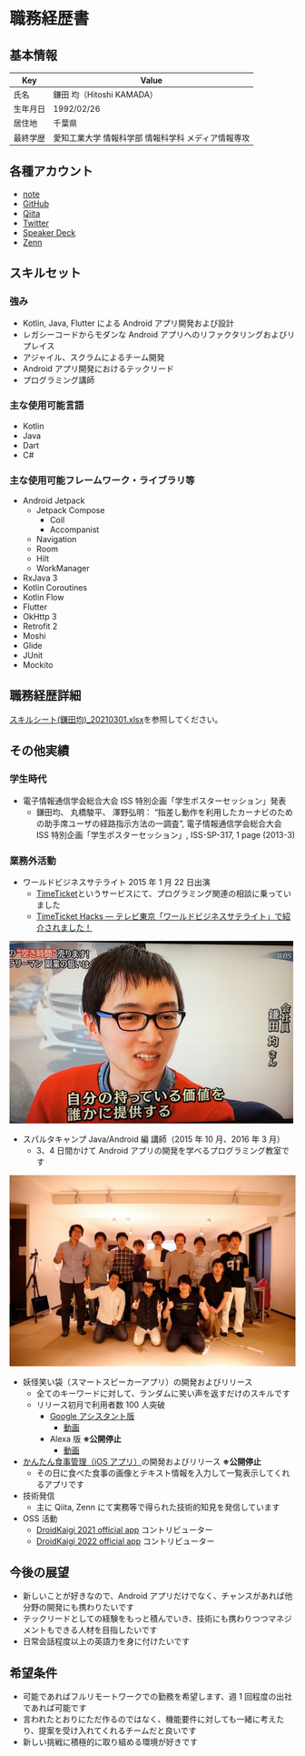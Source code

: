 # 職務経歴書

## 基本情報

|Key|Value|
|---|---|
|氏名|鎌田 均（Hitoshi KAMADA）|
|生年月日|1992/02/26|
|居住地|千葉県|
|最終学歴|愛知工業大学 情報科学部 情報科学科 メディア情報専攻|

## 各種アカウント

- [note](https://note.com/kmd_htsh/)
- [GitHub](https://github.com/hiesiea)
- [Qiita](https://qiita.com/hiesiea)
- [Twitter](https://twitter.com/kmd_htsh0226)
- [Speaker Deck](https://speakerdeck.com/kmd_htsh0226)
- [Zenn](https://zenn.dev/kmd_htsh0226)

## スキルセット

### 強み

- Kotlin, Java, Flutter による Android アプリ開発および設計
- レガシーコードからモダンな Android アプリへのリファクタリングおよびリプレイス
- アジャイル、スクラムによるチーム開発
- Android アプリ開発におけるテックリード
- プログラミング講師

### 主な使用可能言語

- Kotlin
- Java
- Dart
- C#

### 主な使用可能フレームワーク・ライブラリ等

- Android Jetpack
  - Jetpack Compose
    - Coil
    - Accompanist
  - Navigation
  - Room
  - Hilt
  - WorkManager
- RxJava 3
- Kotlin Coroutines
- Kotlin Flow
- Flutter
- OkHttp 3
- Retrofit 2
- Moshi
- Glide
- JUnit
- Mockito

## 職務経歴詳細

[スキルシート(鎌田均)_20210301.xlsx](スキルシート(鎌田均)_20210301.xlsx)を参照してください。

## その他実績

### 学生時代

- 電子情報通信学会総合大会 ISS 特別企画「学生ポスターセッション」発表
  - 鎌田均、 丸橋駿平、 澤野弘明： “指差し動作を利用したカーナビのための助手席ユーザの経路指示方法の一調査”, 電子情報通信学会総合大会 ISS 特別企画「学生ポスターセッション」, ISS-SP-317, 1 page (2013-3)

### 業務外活動

- ワールドビジネスサテライト 2015 年 1 月 22 日出演
  - [TimeTicket](https://www.timeticket.jp/)というサービスにて、プログラミング関連の相談に乗っていました
  - [TimeTicket Hacks — テレビ東京「ワールドビジネスサテライト」で紹介されました！](https://blog.timeticket.jp/post/108879706835/%E3%83%86%E3%83%AC%E3%83%93%E6%9D%B1%E4%BA%AC%E3%83%AF%E3%83%BC%E3%83%AB%E3%83%89%E3%83%93%E3%82%B8%E3%83%8D%E3%82%B9%E3%82%B5%E3%83%86%E3%83%A9%E3%82%A4%E3%83%88%E3%81%A7%E7%B4%B9%E4%BB%8B%E3%81%95%E3%82%8C%E3%81%BE%E3%81%97%E3%81%9F)

![time_ticket.jpg](img/time_ticket.jpg)

- スパルタキャンプ Java/Android 編 講師（2015 年 10 月、2016 年 3 月）
  - 3、4 日間かけて Android アプリの開発を学べるプログラミング教室です

![sparta_camp.jpg](img/sparta_camp.jpg)

- 妖怪笑い袋（スマートスピーカーアプリ）の開発およびリリース
  - 全てのキーワードに対して、ランダムに笑い声を返すだけのスキルです
  - リリース初月で利用者数 100 人突破
    - [Google アシスタント版](https://assistant.google.com/services/a/uid/0000002f26a76e99?hl=ja)
      - [動画](https://www.youtube.com/watch?v=N-AQ-Q36Ts0)
    - Alexa 版 **※公開停止**
      - [動画](https://www.youtube.com/watch?v=2d-1DX_Zojc)
- [かんたん食事管理（iOS アプリ）](https://apps.apple.com/jp/app/%E3%81%8B%E3%82%93%E3%81%9F%E3%82%93%E9%A3%9F%E4%BA%8B%E7%AE%A1%E7%90%86/id1482117628)の開発およびリリース **※公開停止**
  - その日に食べた食事の画像とテキスト情報を入力して一覧表示してくれるアプリです
- 技術発信
  - 主に Qiita, Zenn にて実務等で得られた技術的知見を発信しています
- OSS 活動
  - [DroidKaigi 2021 official app](https://github.com/DroidKaigi/conference-app-2021) コントリビューター
  - [DroidKaigi 2022 official app](https://github.com/DroidKaigi/conference-app-2022) コントリビューター

## 今後の展望

- 新しいことが好きなので、Android アプリだけでなく、チャンスがあれば他分野の開発にも携わりたいです
- テックリードとしての経験をもっと積んでいき、技術にも携わりつつマネジメントもできる人材を目指したいです
- 日常会話程度以上の英語力を身に付けたいです

## 希望条件

- 可能であればフルリモートワークでの勤務を希望します、週 1 回程度の出社であれば可能です
- 言われたとおりにただ作るのではなく、機能要件に対しても一緒に考えたり、提案を受け入れてくれるチームだと良いです
- 新しい挑戦に積極的に取り組める環境が好きです
